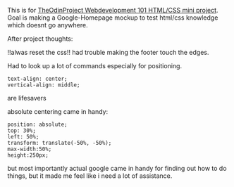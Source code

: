This is for [TheOdinProject Webdevelopment 101 HTML/CSS mini project](http://www.theodinproject.com/courses/web-development-101/lessons/html-css).
Goal is making a Google-Homepage mockup to test html/css knowledge which doesnt go anywhere.

After project thoughts:

!!alwas reset the css!!
had trouble making the footer touch the edges.


Had to look up a lot of commands
especially for positioning.

    text-align: center;
    vertical-align: middle;

 are lifesavers

 absolute centering came in handy:

    position: absolute;
    top: 30%;
    left: 50%;
    transform: translate(-50%, -50%);
    max-width:50%;
    height:250px;

but most importantly actual google came in handy for finding out how to do things, but it made me feel like i need a lot of assistance.

